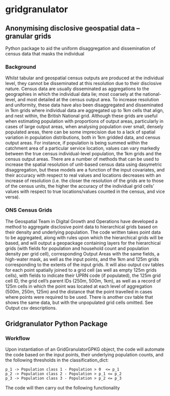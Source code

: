 # gridgranulator

## Anonymising disclosive geospatial data – granular grids
Python package to aid the uniform disaggregation and dissemination of census data that masks the individual

### Background
Whilst tabular and geospatial census outputs are produced at the individual level, they cannot be disseminated at this resolution due to their disclosive nature. Census data are usually disseminated as aggregations to the geographies in which the individual data lie; most coarsely at the national-level, and most detailed at the census output area. To increase resolution and uniformity, these data have also been disaggregated and disseminated in 1km grids where individual data are aggregated up to 1km cells that align, and nest within, the British National grid. Although these grids are useful when estimating population with proportions of output areas, particularly in cases of large output areas, when analysing population over small, densely populated areas, there can be some imprecision due to a lack of spatial variation in population distributions, both in 1km gridded data, and census output areas. For instance, if population is being summed within the catchment area of a particular service location, values can vary markedly between the true census individual-level population, the 1km grids and the census output areas.
There are a number of methods that can be used to increase the spatial resolution of unit-based census data using dasymetric disaggregation, but these models are a function of the input covariates, and their accuracy with respect to real values and locations decreases with an increase of resolution (i.e. the closer the resolution of the grids are to those of the census units, the higher the accuracy of the individual grid cells’ values with respect to true locations/values counted in the census, and vice versa).

### ONS Census Grids
The Geospatial Team in Digital Growth and Operations have developed a method to aggregate disclosive point data to hierarchical grids based on their density and underlying population. The code written takes point data to be aggregated, along with rules upon which the hierarchical grids will be based, and will output a geopackage containing layers for the hierarchical grids (with fields for population and household count and population density per grid cell), corresponding Output Areas with the same fields, a high-water mask, as well as the input points, and the 1km and 125m grids corresponding to the extents of the input grids. It will also output csv tables for each point spatially joined to a grid cell (as well as empty 125m grids cells), with fields to indicate their UPRN code (if populated), the 125m grid cell ID, the grid cell’s parent IDs (250m, 500m, 1km), as well as a record of 125m cells in which the point was located at each level of aggregation (500m, 250m, 125m) and the distance that the point travelled in cases where points were required to be used. There is another csv table that shows the same data, but with the unpopulated grid cells omitted. See Output csv descriptions.

## Gridgranulator Python Package

### Workflow
Upon instantiation of an GridGranulatorGPKG object, the code will automate
the code based on the input points, their underlying population counts, and
the following thresholds in the classification_dict:

```
p_1 -> Population class 1 - Population > 0  <= p_1
p_2 -> Population class 2 - Population > p_1 <= p_2
p_3 -> Population class 3 - Population > p_2 <= p_3
```
The code will then carry out the following functionality
